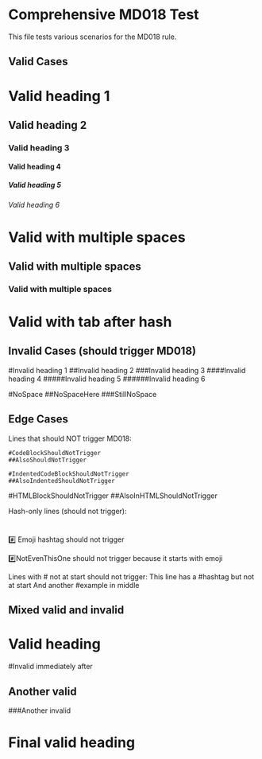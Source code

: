 # Comprehensive MD018 Test

This file tests various scenarios for the MD018 rule.

## Valid Cases

# Valid heading 1
## Valid heading 2
### Valid heading 3
#### Valid heading 4
##### Valid heading 5
###### Valid heading 6

# Valid with multiple spaces
##  Valid with multiple spaces
###   Valid with multiple spaces

#  Valid with tab after hash

## Invalid Cases (should trigger MD018)

#Invalid heading 1
##Invalid heading 2
###Invalid heading 3
####Invalid heading 4
#####Invalid heading 5
######Invalid heading 6

#NoSpace
##NoSpaceHere
###StillNoSpace

## Edge Cases

Lines that should NOT trigger MD018:

```
#CodeBlockShouldNotTrigger
##AlsoShouldNotTrigger
```

    #IndentedCodeBlockShouldNotTrigger
    ##AlsoIndentedShouldNotTrigger

<div>
#HTMLBlockShouldNotTrigger  
##AlsoInHTMLShouldNotTrigger
</div>

Hash-only lines (should not trigger):

#

##

###

####

#####

######

# 

##  

###   

####    

#️⃣ Emoji hashtag should not trigger

#️⃣NotEvenThisOne should not trigger because it starts with emoji

Lines with # not at start should not trigger:
This line has a #hashtag but not at start
And another #example in middle

## Mixed valid and invalid

# Valid heading

#Invalid immediately after

## Another valid

###Another invalid

# Final valid heading